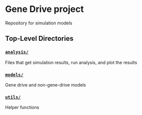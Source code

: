 # Gene Drive project

Repository for simulation models

## Top-Level Directories

### [`analysis/`](/analysis)
Files that get simulation results, run analysis, and plot the results

### [`models/`](/models)
Gene drive and non-gene-drive models

### [`utils/`](/utils)
Helper functions
